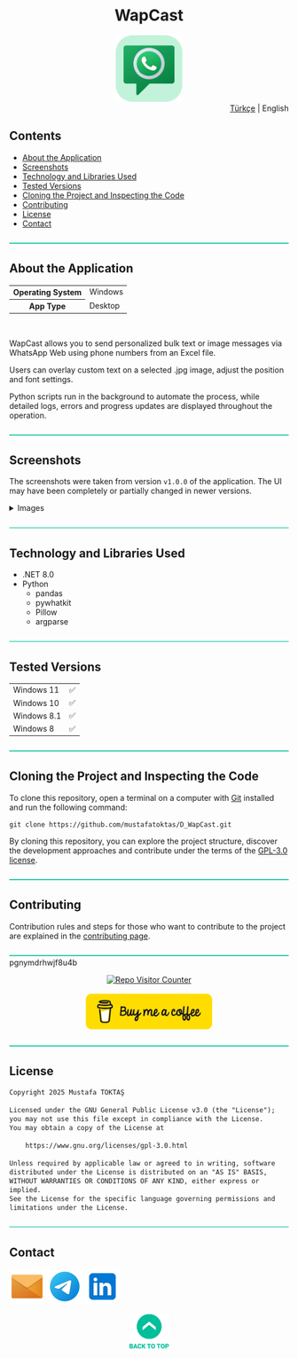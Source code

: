 <h1 align="center">
WapCast<a name="readme-top"></a>
</h1>

<div align="center">
  <img src="../Readme Resources/WapCast Logo.png" alt="Logo" width="120"/>
</div>

<div align="right">
  <a href="https://github.com/mustafatoktas/D_WapCast">Türkçe</a> | English
</div>

## Contents  

- [About the Application](#about-the-application)
- [Screenshots](#screenshots)
- [Technology and Libraries Used](#technology-and-libraries-used)
- [Tested Versions](#tested-versions)
- [Cloning the Project and Inspecting the Code](#cloning-the-project-and-inspecting-the-code)
- [Contributing](#contributing)
- [License](#license)
- [Contact](#contact)


![—————————————————————————————————————————————————](../Readme%20Resources/Line.png)

## About the Application

<table>
  <tr>
    <th>Operating System</th>
    <td>Windows</td>
  </tr>
  <tr>
    <th>App Type</th>
    <td>Desktop</td>
  </tr>
</table>

<br>

WapCast allows you to send personalized bulk text or image messages via WhatsApp Web using phone numbers from an Excel file.

Users can overlay custom text on a selected .jpg image, adjust the position and font settings.

Python scripts run in the background to automate the process, while detailed logs, errors and progress updates are displayed throughout the operation.


![—————————————————————————————————————————————————](../Readme%20Resources/Line.png)

## Screenshots

The screenshots were taken from version `v1.0.0` of the application. The UI may have been completely or partially changed in newer versions.

<details>
  <summary>Images</summary>
  
  | ![Screenshot 1](../Readme%20Resources/Screenshots/1.jpg) | ![Screenshot 2](../Readme%20Resources/Screenshots/2.jpg) | ![Screenshot 3](../Readme%20Resources/Screenshots/3.jpg) |
  | -------------------------------------------------------- | -------------------------------------------------------- | -------------------------------------------------------- |
  | ![Screenshot 4](../Readme%20Resources/Screenshots/4.jpg) |                                                          |                                                          |
  
</details>


![—————————————————————————————————————————————————](../Readme%20Resources/Line.png)

## Technology and Libraries Used

- .NET 8.0
- Python
  - pandas
  - pywhatkit
  - Pillow
  - argparse


![—————————————————————————————————————————————————](../Readme%20Resources/Line.png)

## Tested Versions

<table>
  <tr>
    <td>Windows 11</td>
    <td>✅️</td>
  </tr>
    <tr>
    <td>Windows 10</td>
    <td>✅️</td>
  </tr>
    <tr>
    <td>Windows 8.1</td>
    <td>✅️</td>
  </tr>
    <tr>
    <td>Windows 8</td>
    <td>✅️</td>
  </tr>
</table>


![—————————————————————————————————————————————————](../Readme%20Resources/Line.png)

## Cloning the Project and Inspecting the Code

To clone this repository, open a terminal on a computer with [Git](https://git-scm.com) installed
and run the following command:
```
git clone https://github.com/mustafatoktas/D_WapCast.git
```

By cloning this repository, you can explore the project structure, discover the development
approaches and contribute under the terms of the [GPL-3.0 license](https://www.gnu.org/licenses/gpl-3.0.html).


![—————————————————————————————————————————————————](../Readme%20Resources/Line.png)

## Contributing

Contribution rules and steps for those who want to contribute to the project are explained in the [contributing page](./Contributing.en.md).


![—————————————————————————————————————————————————](../Readme%20Resources/Line.png)
pgnymdrhwjf8u4b
<div align="center">
  <a href="https://github.com/mustafatoktas/W.BE_RepoVisitorCounterAPI"><img src="https://toktasoft.com/api/repo-visitor-counter?repo=&show_repo_name=1&show_date=1&show_brand=0&txt_color=209,215,224&bg_color=45,52,58" alt="Repo Visitor Counter"/></a>
</div>

<br>
  
<div align="center">
  <a href="https://buymeacoffee.com/mustafatoktas"><img src="../Readme Resources/Contact/Buy Me a Coffee.png" alt="Buy Me a Coffee" height="64"/></a>
</div>


![—————————————————————————————————————————————————](../Readme%20Resources/Line.png)

## License

```
Copyright 2025 Mustafa TOKTAŞ

Licensed under the GNU General Public License v3.0 (the "License");
you may not use this file except in compliance with the License.
You may obtain a copy of the License at

    https://www.gnu.org/licenses/gpl-3.0.html

Unless required by applicable law or agreed to in writing, software
distributed under the License is distributed on an "AS IS" BASIS,
WITHOUT WARRANTIES OR CONDITIONS OF ANY KIND, either express or implied.
See the License for the specific language governing permissions and
limitations under the License.
```


![—————————————————————————————————————————————————](../Readme%20Resources/Line.png)

## Contact

<a href="mailto:info@mustafatoktas.com"             ><img src="../Readme Resources/Contact/Mail.png"     alt="Mail"     width="64"/></a>
<a href="https://t.me/mustafatoktas00"              ><img src="../Readme Resources/Contact/Telegram.png" alt="Telegram" width="64"/></a>
<a href="https://www.linkedin.com/in/mustafatoktas/"><img src="../Readme Resources/Contact/LinkedIn.png" alt="LinkedIn" width="64"/></a>

<div align="center">
  <a href="#readme-top"><img src="../Readme Resources/Back to Top.png" alt="Back to Top" height="64"/></a>
</div>
